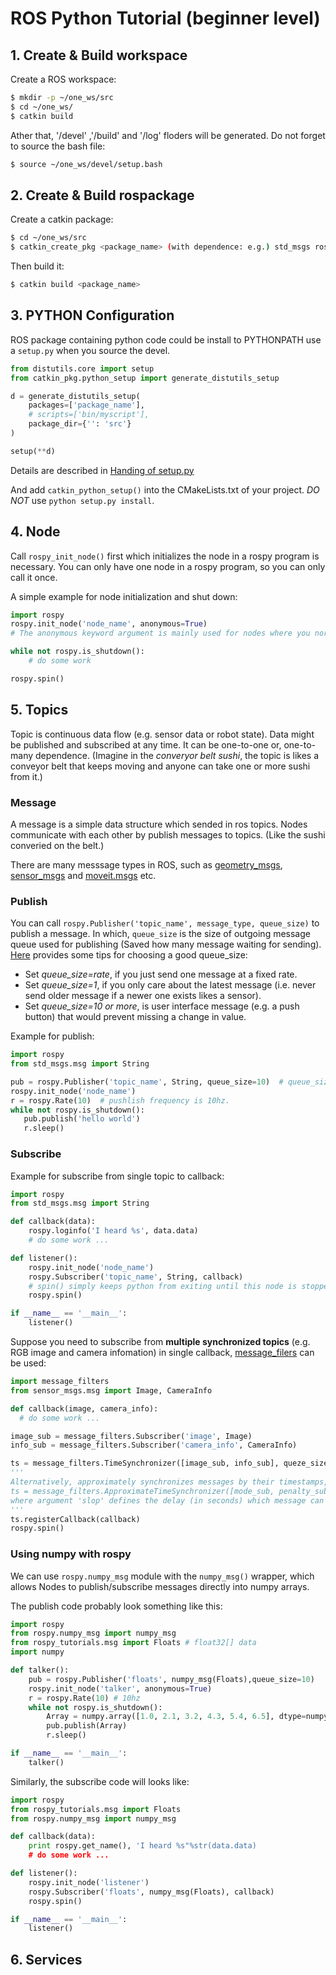 ROS Python Tutorial (beginner level)
======
## 1. Create & Build workspace

Create a ROS workspace:
```bash
$ mkdir -p ~/one_ws/src
$ cd ~/one_ws/
$ catkin build
```
Ather that, '/devel' ,'/build' and '/log' floders will be generated.
Do not forget to source the bash file:
```bash
$ source ~/one_ws/devel/setup.bash
```

## 2. Create & Build rospackage

Create a catkin package:
```bash
$ cd ~/one_ws/src
$ catkin_create_pkg <package_name> (with dependence: e.g.) std_msgs rospy roscpp
``` 
Then build it:
```bash
$ catkin build <package_name>
```

## 3. PYTHON Configuration
ROS package containing python code could be install to PYTHONPATH use a `setup.py` when you source the devel.
```python
from distutils.core import setup
from catkin_pkg.python_setup import generate_distutils_setup

d = generate_distutils_setup(
    packages=['package_name'],
    # scripts=['bin/myscript'],
    package_dir={'': 'src'}
)

setup(**d)
``` 
Details are described in [Handing of setup.py](http://docs.ros.org/en/hydro/api/catkin/html/user_guide/setup_dot_py.html)

And add `catkin_python_setup()` into the CMakeLists.txt of your project. *DO NOT*  use `python setup.py install`.

## 4. Node
Call `rospy_init_node()` first which initializes the node in a rospy program is necessary. You can only have one node in a rospy program, so you can only call it once.

A simple example for node initialization and shut down:
```python
import rospy
rospy.init_node('node_name', anonymous=True)
# The anonymous keyword argument is mainly used for nodes where you normally expect many of them to be running and don't care about their names (e.g. tools, GUIs). 

while not rospy.is_shutdown():
    # do some work

rospy.spin()
```
## 5. Topics
Topic is continuous data flow (e.g. sensor data or robot state). Data might be published and subscribed at any time. It can be one-to-one or, one-to-many dependence. (Imagine in the _converyor belt sushi_, the topic is likes a conveyor belt that keeps moving and anyone can take one or more sushi from it.)

### Message 
A message is a simple data structure which sended in ros topics. Nodes communicate with each other by publish messages to topics. (Like the sushi converied on the belt.)

There are many messsage types in ROS, such as [geometry_msgs](http://wiki.ros.org/geometry_msgs?distro=melodic), [sensor_msgs](http://wiki.ros.org/sensor_msgs?distro=melodic) and [moveit.msgs](http://wiki.ros.org/moveit_msgs) etc.

### Publish
You can call `rospy.Publisher('topic_name', message_type, queue_size)` to publish a message. In which, `queue_size` is the size of outgoing message queue used for publishing (Saved how many message waiting for sending). [Here](http://wiki.ros.org/rospy/Overview/Publishers%20and%20Subscribers) provides some tips for choosing a good queue_size:

* Set _queue_size=rate_, if you just send one message at a fixed rate.
* Set _queue_size=1_, if you only care about the latest message (i.e. never send older message if a newer one exists likes a sensor).
* Set _queue_size=10 or more_, is user interface message (e.g. a push button) that would prevent missing a change in value.

Example for publish:
```python
import rospy
from std_msgs.msg import String

pub = rospy.Publisher('topic_name', String, queue_size=10)  # queue_size = publish_rate
rospy.init_node('node_name')
r = rospy.Rate(10)  # pushlish frequency is 10hz. 
while not rospy.is_shutdown():
   pub.publish('hello world')
   r.sleep()
``` 
### Subscribe
Example for subscribe from single topic to callback:
```python
import rospy
from std_msgs.msg import String

def callback(data):
    rospy.loginfo('I heard %s', data.data)
    # do some work ...

def listener():
    rospy.init_node('node_name')
    rospy.Subscriber('topic_name', String, callback)
    # spin() simply keeps python from exiting until this node is stopped
    rospy.spin()

if __name__ == '__main__':
    listener()
```
Suppose you need to subscribe from **multiple synchronized topics** (e.g. RGB image and camera infomation) in single callback, [message_filers](http://wiki.ros.org/message_filters) can be used:
```python
import message_filters
from sensor_msgs.msg import Image, CameraInfo

def callback(image, camera_info):
  # do some work ...

image_sub = message_filters.Subscriber('image', Image)
info_sub = message_filters.Subscriber('camera_info', CameraInfo)

ts = message_filters.TimeSynchronizer([image_sub, info_sub], queze_size=10)
'''
Alternatively, approximately synchronizes messages by their timestamps, you can use another function like this: 
ts = message_filters.ApproximateTimeSynchronizer([mode_sub, penalty_sub], queze_size=10, slop=0.1, allow_headerless=True)
where argument 'slop' defines the delay (in seconds) which message can be synchronized.
'''
ts.registerCallback(callback)
rospy.spin()
```
### Using numpy with rospy
We can use `rospy.numpy_msg` module with the `numpy_msg()` wrapper, which allows Nodes to publish/subscribe messages directly into numpy arrays.

The publish code probably look something like this:
```python
import rospy
from rospy.numpy_msg import numpy_msg
from rospy_tutorials.msg import Floats # float32[] data
import numpy

def talker():
    pub = rospy.Publisher('floats', numpy_msg(Floats),queue_size=10)
    rospy.init_node('talker', anonymous=True)
    r = rospy.Rate(10) # 10hz
    while not rospy.is_shutdown():
        Array = numpy.array([1.0, 2.1, 3.2, 4.3, 5.4, 6.5], dtype=numpy.float32)
        pub.publish(Array)
        r.sleep()

if __name__ == '__main__':
    talker()
```
Similarly, the subscribe code will looks like:
```python
import rospy
from rospy_tutorials.msg import Floats
from rospy.numpy_msg import numpy_msg

def callback(data):
    print rospy.get_name(), 'I heard %s"%str(data.data)
    # do some work ...

def listener():
    rospy.init_node('listener')
    rospy.Subscriber('floats', numpy_msg(Floats), callback)
    rospy.spin()

if __name__ == '__main__':
    listener()
```

## 6. Services


